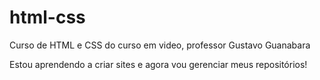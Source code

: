 # html-css
 Curso de HTML e CSS do curso em video, professor Gustavo Guanabara

Estou aprendendo a criar sites e agora vou gerenciar meus repositórios!
